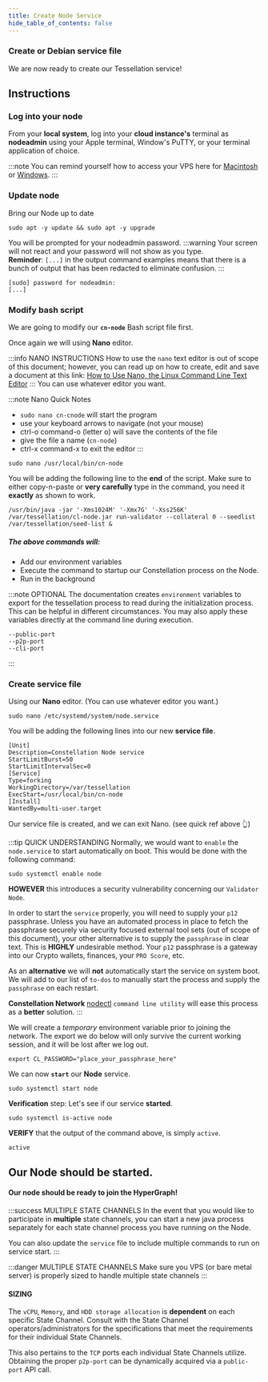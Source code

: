 ```yaml
---
title: Create Node Service
hide_table_of_contents: false
---
```


<head>
  <title>Setup Node Service</title>
  <meta
    name="description"
    content="This document will help to setup our Node's service file."
  />
</head>

### Create or Debian service file

We are now ready to create our Tessellation service!

## Instructions

### Log into your node

From your **local system**, log into your **cloud instance's** terminal as **nodeadmin** using your Apple terminal, Window's PuTTY, or your terminal application of choice.

:::note
You can remind yourself how to access your VPS here for [Macintosh](/nodes/resources/accessMac) or [Windows](/nodes/resources/accessWin).
:::

### Update node

Bring our Node up to date

```
sudo apt -y update && sudo apt -y upgrade
```

You will be prompted for your nodeadmin password.
:::warning
Your screen will not react and your password will not show as you type.  
**Reminder**: `[...]` in the output command examples means that there is a bunch of output that has been redacted to eliminate confusion. 
:::
```
[sudo] password for nodeadmin:
[...]
```

### Modify bash script

We are going to modify our **`cn-node`** Bash script file first. 

Once again we will using **Nano** editor.

:::info NANO INSTRUCTIONS
How to use the `nano` text editor is out of scope of this document; however, you can read up on how to create, edit and save a document at this link:  [How to Use Nano, the Linux Command Line Text Editor](https://linuxize.com/post/how-to-use-nano-text-editor/)
:::
You can use whatever editor you want.

:::note Nano Quick Notes
 - `sudo nano cn-cnode` will start the program
 - use your keyboard arrows to navigate (not your mouse)
 - ctrl-o command-o (letter o) will save the contents of the file
 - give the file a name (`cn-node`)
 - ctrl-x command-x to exit the editor
:::

```
sudo nano /usr/local/bin/cn-node
```

You will be adding the following line to the **end** of the script. Make sure to either copy-n-paste or **very carefully** type in the command, you need it **exactly** as shown to work.

```
/usr/bin/java -jar '-Xms1024M' '-Xmx7G' '-Xss256K' /var/tessellation/cl-node.jar run-validator --collateral 0 --seedlist /var/tessellation/seed-list & 
```

##### The above commands will:
- Add our environment variables
- Execute the command to startup our Constellation process on the Node.
- Run in the background

:::note OPTIONAL
The documentation creates `environment` variables to export for the tessellation process to read during the initialization process.  This can be helpful in different
circumstances.  You may also apply these variables directly at the command line during execution.

```
--public-port
--p2p-port
--cli-port
```
:::

### Create service file

Using our **Nano** editor.
(You can use whatever editor you want.)

```
sudo nano /etc/systemd/system/node.service
```

You will be adding the following lines into our new **service file**.

```
[Unit]
Description=Constellation Node service
StartLimitBurst=50
StartLimitIntervalSec=0
[Service]
Type=forking
WorkingDirectory=/var/tessellation
ExecStart=/usr/local/bin/cn-node
[Install]
WantedBy=multi-user.target
```

Our service file is created, and we can exit Nano. (see quick ref above 👆)

:::tip QUICK UNDERSTANDING
Normally, we would want to `enable` the `node.service` to start automatically on boot.  This would be done with the following command:
```
sudo systemctl enable node
```
**HOWEVER** this introduces a security vulnerability concerning our `Validator Node`.

In order to start the `service` properly, you will need to supply your `p12` passphrase.  Unless you have an automated process in place to fetch the passphrase securely via security focused external tool sets (out of scope of this document), your other alternative is to supply the `passphrase` in clear text.  This is **HIGHLY** undesirable method.  Your `p12` passphrase is a gateway into our Crypto wallets, finances, your `PRO Score`, etc.

As an **alternative** we will **not** automatically start the service on system boot.  We will add to our list of `to-dos` to manually start the process and supply the `passphrase` on each restart.

**Constellation Network** [nodectl](../nodectl/install) `command line utility` will ease this process as a **better** solution.
:::


We will create a *temporary* environment variable prior to joining the network.  The export we do below will only survive the current working session, and it will be lost after we log out.  

```
export CL_PASSWORD="place_your_passphrase_here"
```
We can now **`start`** our **Node** service.
```
sudo systemctl start node
```

**Verification** step: Let's see if our service **started**.

```
sudo systemctl is-active node
```

**VERIFY** that the output of the command  above, is simply `active`.
```
active
```

## Our Node should be started.

#### Our node should be ready to join the HyperGraph!

:::success MULTIPLE STATE CHANNELS
In the event that you would like to participate in **multiple** state channels, you can start a new java process separately for each state channel process you have running on the Node.

You can also update the `service` file to include multiple commands to run on service start.
:::

:::danger MULTIPLE STATE CHANNELS
Make sure you VPS (or bare metal server) is properly sized to handle multiple state channels
:::

#### SIZING
The `vCPU`, `Memory`, and `HDD storage allocation` is **dependent** on each specific State Channel.  Consult with the State Channel operators/administrators for the specifications that 
meet the requirements for their individual State Channels.

This also pertains to the `TCP` ports each individual State Channels utilize.  Obtaining the proper `p2p-port` can be dynamically acquired via a `public-port` API call.
